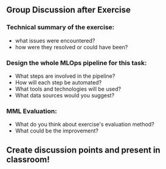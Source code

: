 ## Group Discussion after Exercise

### Technical summary of the exercise:
- what issues were encountered?
- how were they resolved or could have been?


### Design the whole MLOps pipeline for this task:
- What steps are involved in the pipeline?
- How will each step be automated?
- What tools and technologies will be used?
- What data sources would you suggest?

### MML Evaluation:
- What do you think about exercise's evaluation method?
- What could be the improvement?


## Create discussion points and present in classroom!

